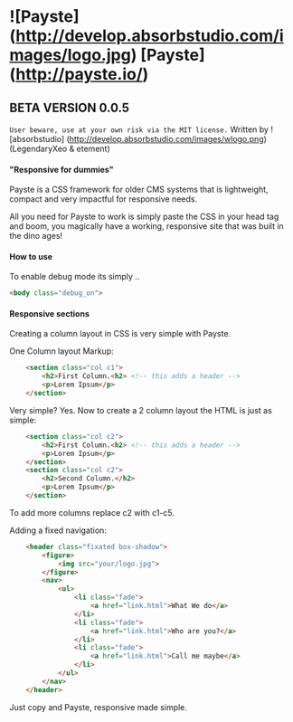 # ![Payste] (http://develop.absorbstudio.com/images/logo.jpg) [Payste] (http://payste.io/)

## BETA VERSION 0.0.5
`User beware, use at your own risk via the MIT license.`
Written by ![absorbstudio] (http://develop.absorbstudio.com/images/wlogo.png) (LegendaryXeo & etement)

#### "Responsive for dummies"

Payste is a CSS framework for older CMS systems that is lightweight, compact and very impactful for responsive needs.

All you need for Payste to work is simply paste the CSS in your head tag and boom, you magically have a working, responsive site that was built in the dino ages! 

#### How to use

To enable debug mode its simply ..
```html
<body class="debug_on">
```

#### Responsive sections

Creating a column layout in CSS is very simple with Payste.

One Column layout Markup:
```html
    <section class="col c1">
        <h2>First Column.<h2> <!-- this adds a header -->
        <p>Lorem Ipsum</p>
    </section>
```

Very simple? Yes.
Now to create a 2 column layout the HTML is just as simple:
```html
    <section class="col c2">
        <h2>First Column.<h2> <!-- this adds a header -->
        <p>Lorem Ipsum</p>
    </section>
    <section class="col c2">
        <h2>Second Column.</h2>
        <p>Lorem Ipsum</p>
    </section>
```

To add more columns replace c2 with c1-c5.

Adding a fixed navigation:
```html
    <header class="fixated box-shadow">
        <figure>
            <img src="your/logo.jpg">
        </figure>
        <nav>
            <ul>
                <li class="fade">
                    <a href="link.html">What We do</a>
                </li>
                <li class="fade">
                    <a href="link.html">Who are you?</a>
                </li>
                <li class="fade">
                    <a href="link.html">Call me maybe</a>
                </li>
            </ul>
        </nav>
    </header>
```

Just copy and Payste, responsive made simple.
